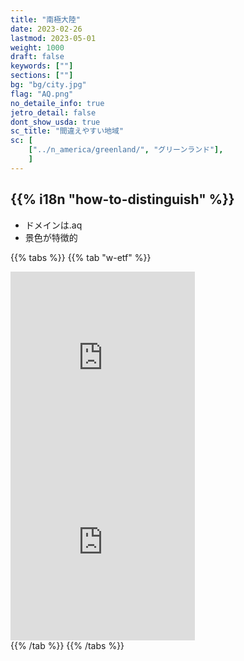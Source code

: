 ```yaml
---
title: "南極大陸"
date: 2023-02-26
lastmod: 2023-05-01
weight: 1000
draft: false
keywords: [""]
sections: [""]
bg: "bg/city.jpg"
flag: "AQ.png"
no_detaile_info: true
jetro_detail: false
dont_show_usda: true
sc_title: "間違えやすい地域"
sc: [
    ["../n_america/greenland/", "グリーンランド"],
    ]
---
```


<div class="main-desciption country-description">
    <h2 class="section-title">{{% i18n "how-to-distinguish" %}}</h2>
    <ul class="rule-list">
        <li>ドメインは<span class="quiz">.aq</span></li>
        <li>景色が特徴的</li>
    </ul>
</div>

{{% tabs  %}}
{{% tab "w-etf" %}}

<div class="googlemap-if">
<iframe src="https://www.google.com/maps/embed?pb=!4v1683478926683!6m8!1m7!1snecVKY-c-uXULCEIRrAkqA!2m2!1d-77.88742062878194!2d160.580096674986!3f286.37611572715844!4f0.6862787826280083!5f0.7820865974627469" width="295" height="295" style="border:0;" allowfullscreen="" loading="lazy" referrerpolicy="no-referrer-when-downgrade"></iframe>
<iframe src="https://www.google.com/maps/embed?pb=!4v1683479410808!6m8!1m7!1snPbXUGNsbVy2VbpDThrXZg!2m2!1d-77.7167967869317!2d162.2952866792769!3f99.6294502395842!4f4.428801176600643!5f0.7820865974627469" width="295" height="295" style="border:0;" allowfullscreen="" loading="lazy" referrerpolicy="no-referrer-when-downgrade"></iframe>
</div>
{{% /tab %}}
{{% /tabs  %}}